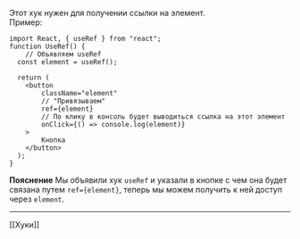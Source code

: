 Этот хук нужен для получении ссылки на элемент.  
Пример: 
```
import React, { useRef } from "react";
function UseRef() {
	// Объявляем useRef
  const element = useRef();

  return (
	<button
		className="element"
		// "Привязываем"
		ref={element}
		// По клику в консоль будет выводиться ссылка на этот элемент
		onClick={() => console.log(element)}
    >
		Кнопка
	</button>
  );
}  
```

**Пояснение**
Мы объявили хук `useRef` и указали в кнопке с чем она будет связана путем `ref={element}`, теперь мы можем получить к ней доступ через `element`.

---
[[Хуки]]